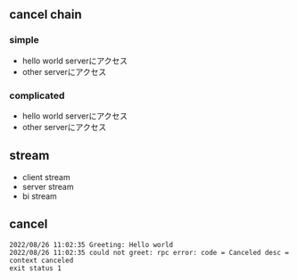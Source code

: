 

## cancel chain

### simple
* hello world serverにアクセス
* other serverにアクセス

### complicated 
* hello world serverにアクセス
* other serverにアクセス
 
## stream

* client stream
* server stream
* bi stream

## cancel

```
2022/08/26 11:02:35 Greeting: Hello world
2022/08/26 11:02:35 could not greet: rpc error: code = Canceled desc = context canceled
exit status 1
```
